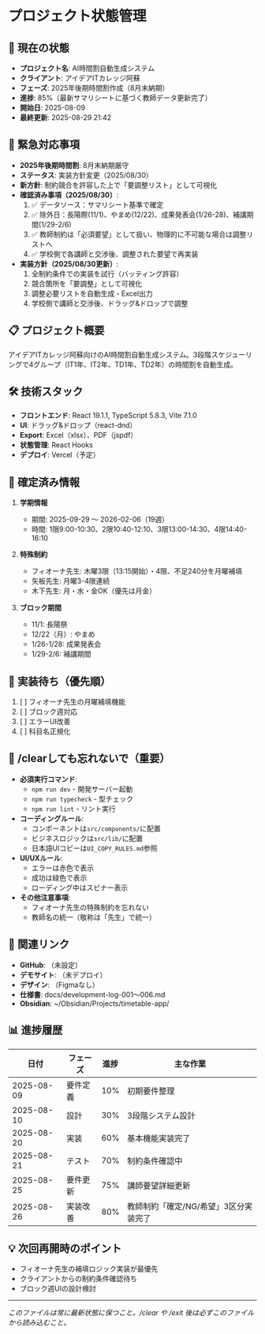 # プロジェクト状態管理

## 🎯 現在の状態
- **プロジェクト名**: AI時間割自動生成システム
- **クライアント**: アイデアITカレッジ阿蘇
- **フェーズ**: 2025年後期時間割作成（8月末納期）
- **進捗**: 85%（最新サマリシートに基づく教師データ更新完了）
- **開始日**: 2025-08-09
- **最終更新**: 2025-08-29 21:42

## 🚨 緊急対応事項
- **2025年後期時間割**: 8月末納期厳守
- **ステータス**: 実装方針変更（2025/08/30）
- **新方針**: 制約競合を許容した上で「要調整リスト」として可視化
- **確認済み事項（2025/08/30）**:
  1. ✅ データソース：サマリシート基準で確定
  2. ✅ 除外日：長陽際(11/1)、やまめ(12/22)、成果発表会(1/26-28)、補講期間(1/29-2/6)
  3. ✅ 教師制約は「必須要望」として扱い、物理的に不可能な場合は調整リストへ
  4. ✅ 学校側で各講師と交渉後、調整された要望で再実装
- **実装方針（2025/08/30更新）**:
  1. 全制約条件での実装を試行（バッティング許容）
  2. 競合箇所を「要調整」として可視化
  3. 調整必要リストを自動生成・Excel出力
  4. 学校側で講師と交渉後、ドラッグ&ドロップで調整

## 📋 プロジェクト概要
アイデアITカレッジ阿蘇向けのAI時間割自動生成システム。3段階スケジューリングで4グループ（IT1年、IT2年、TD1年、TD2年）の時間割を自動生成。

## 🛠️ 技術スタック
- **フロントエンド**: React 19.1.1, TypeScript 5.8.3, Vite 7.1.0
- **UI**: ドラッグ&ドロップ（react-dnd）
- **Export**: Excel（xlsx）、PDF（jspdf）
- **状態管理**: React Hooks
- **デプロイ**: Vercel（予定）

## 📝 確定済み情報
1. **学期情報**
   - 期間: 2025-09-29 〜 2026-02-06（19週）
   - 時間: 1限9:00-10:30、2限10:40-12:10、3限13:00-14:30、4限14:40-16:10

2. **特殊制約**
   - フィオーナ先生: 木曜3限（13:15開始）・4限、不足240分を月曜補填
   - 矢板先生: 月曜3-4限連続
   - 木下先生: 月・水・金OK（優先は月金）

3. **ブロック期間**
   - 11/1: 長陽祭
   - 12/22（月）: やまめ
   - 1/26-1/28: 成果発表会
   - 1/29-2/6: 補講期間

## 🔧 実装待ち（優先順）
1. [ ] フィオーナ先生の月曜補填機能
2. [ ] ブロック週対応
3. [ ] エラーUI改善
4. [ ] 科目名正規化

## 📌 /clearしても忘れないで（重要）
- **必須実行コマンド**:
  - `npm run dev` - 開発サーバー起動
  - `npm run typecheck` - 型チェック
  - `npm run lint` - リント実行
- **コーディングルール**:
  - コンポーネントは`src/components/`に配置
  - ビジネスロジックは`src/lib/`に配置
  - 日本語UIコピーは`UI_COPY_RULES.md`参照
- **UI/UXルール**:
  - エラーは赤色で表示
  - 成功は緑色で表示
  - ローディング中はスピナー表示
- **その他注意事項**:
  - フィオーナ先生の特殊制約を忘れない
  - 教師名の統一（敬称は「先生」で統一）

## 🔗 関連リンク
- **GitHub**: （未設定）
- **デモサイト**: （未デプロイ）
- **デザイン**: （Figmaなし）
- **仕様書**: docs/development-log-001〜006.md
- **Obsidian**: ~/Obsidian/Projects/timetable-app/

## 📊 進捗履歴
| 日付 | フェーズ | 進捗 | 主な作業 |
|------|---------|------|----------|
| 2025-08-09 | 要件定義 | 10% | 初期要件整理 |
| 2025-08-10 | 設計 | 30% | 3段階システム設計 |
| 2025-08-20 | 実装 | 60% | 基本機能実装完了 |
| 2025-08-21 | テスト | 70% | 制約条件確認中 |
| 2025-08-25 | 要件更新 | 75% | 講師要望詳細更新 |
| 2025-08-26 | 実装改善 | 80% | 教師制約「確定/NG/希望」3区分実装完了 |

## 💡 次回再開時のポイント
- フィオーナ先生の補填ロジック実装が最優先
- クライアントからの制約条件確認待ち
- ブロック週UIの設計検討

---
*このファイルは常に最新状態に保つこと。/clear や /exit 後は必ずこのファイルから読み込むこと。*